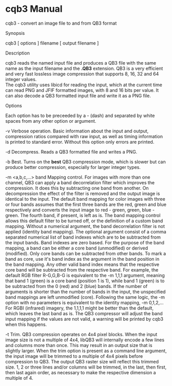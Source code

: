 
# cqb3 Manual

cqb3 - convert an image file to and from QB3 format

Synopsis

cqb3 [ options ] filename [ output filename ]

Description

cqb3 reads the named input file and produces a QB3 file with the same name as the input filename and the **.QB3** extension. 
QB3 is a very efficient and very fast lossless image compression that supports 8, 16, 32 and 64 integer values.  
The cqb3 utility uses libicd for reading the input, which at the current time can read PNG and JFIF formatted images, with 8 and 16 bits per value. 
It can also decode a QB3 formatted input file and write it as a PNG file.

Options

Each option has to be preceeded by a - (dash) and separated by white spaces from any other option or argument.

-v
Verbose operation. Basic information about the input and output, compression ratios compared with raw input, as well as timing information 
is printed to standard error. Without this option only errors are printed.

-d
Decompress. Reads a QB3 formatted file and writes a PNG.

-b
Best. Turns on the **best** QB3 compression mode, which is slower but can produce better compression, especially for larger integer types.

-m <a,b,c,...>
band Mapping control. For images with more than one channel, QB3 can apply a band decorrelation filter which improves the compression. It does this
by subtracting one band from another. On decompression the effect of the filter is removed and the output image is identical to the input.
The default band mapping for color images with three or four bands assumes that the first three bands are the red, green and blue respectively and 
converts the input image to red - green, green, blue - green. The fourth band, if present, is left as is. The band mapping control allows this
default filter to be turned off, or the definition of a custom band mapping. Without a numerical argument, the band decorrelation filter is not 
applied (identity band mapping). The optional argument consist of a comma separated numerical list of band indexes which are to be subtracted from the
input bands. Band indexes are zero based. For the purpose of the band mapping, a band can be either a core band (unmodified) or derived (modified).
Only core bands can be subtracted from other bands. To mark a band as core, use it's band index as the argument in the band position in the band mapping.
Any other valid band index means that the respective core band will be subtracted from the respective band.
For example, the default RGB filter R-G,G,B-G is equivalent to the -m 1,1,1 argument, meaning that band 1 (green) is a core band (position 1 is 1), 
while band 1 (green) is to be subtracted from the 0 (red) and 2 (blue) bands. If the number of arguments is shorter than the number of bands in the
input, the unspecified band mappings are left unmodified (core). Following the same logic, the -m option with no parameters is equivalent to the
identity mapping, -m 0,1,2,... For RGBI (infrared) imagery, the 1,1,1,1 might be better than the default, which leaves the last band as is.
The QB3 compressor will adjust the band input mapping if the values are not valid, a warning will be printed by cqb3 when this happens.

-t
Trim. QB3 compression operates on 4x4 pixel blocks. When the input image size is not a multiple of 4x4, libQB3 will internally encode a few lines
and columns more than once. This may result in an output size that is slightly larger. When the trim option is present as a command line argument,
the input image will be trimmed to a multiple of 4x4 pixels before compression to QB3. The output QB3 raster size will reflect this trimmed size.
1, 2 or three lines and/or columns will be trimmed, in the last, then first, then last again order, as necessary to make the respective dimension 
a multiple of 4.
